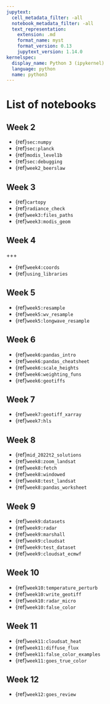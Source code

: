 ```yaml
---
jupytext:
  cell_metadata_filter: -all
  notebook_metadata_filter: -all
  text_representation:
    extension: .md
    format_name: myst
    format_version: 0.13
    jupytext_version: 1.14.0
kernelspec:
  display_name: Python 3 (ipykernel)
  language: python
  name: python3
---
```


# List of notebooks

## Week 2

* {ref}`sec:numpy`
* {ref}`sec:planck`
* {ref}`modis_level1b`
* {ref}`sec:debugging`
* {ref}`week2_beerslaw`

## Week 3

* {ref}`cartopy`
* {ref}`radiance_check`
* {ref}`week3:files_paths`
* {ref}`week3:modis_geom`

## Week 4

+++

* {ref}`week4:coords`
* {ref}`using_libraries`

## Week 5

* {ref}`week5:resample`
* {ref}`week5:wv_resample`
* {ref}`week5:longwave_resample`

## Week 6

* {ref}`week6:pandas_intro`
* {ref}`week6:pandas_cheatsheet`
* {ref}`week6:scale_heights`
* {ref}`week6:weighting_funs`
* {ref}`week6:geotiffs`

## Week 7

* {ref}`week7:geotiff_xarray`
* {ref}`week7:hls`

## Week 8

* {ref}`mid_2022t2_solutions`
* {ref}`week8:zoom_landsat`
* {ref}`week8:fetch`
* {ref}`week8:windowed`
* {ref}`week8:test_landsat`
* {ref}`week8:pandas_worksheet`

## Week 9

* {ref}`week9:datasets`
* {ref}`week9:radar`
* {ref}`week9:marshall`
* {ref}`week9:cloudsat`
* {ref}`week9:test_dataset`
* {ref}`week9:cloudsat_ecmwf`

## Week 10

* {ref}`week10:temperature_perturb`
* {ref}`week10:write_geotiff`
* {ref}`week10:radar_micro`
* {ref}`week10:false_color`

## Week 11

* {ref}`week11:cloudsat_heat`
* {ref}`week11:diffuse_flux`
* {ref}`week11:false_color_examples`
* {ref}`week11:goes_true_color`

## Week 12

* {ref}`week12:goes_review`
